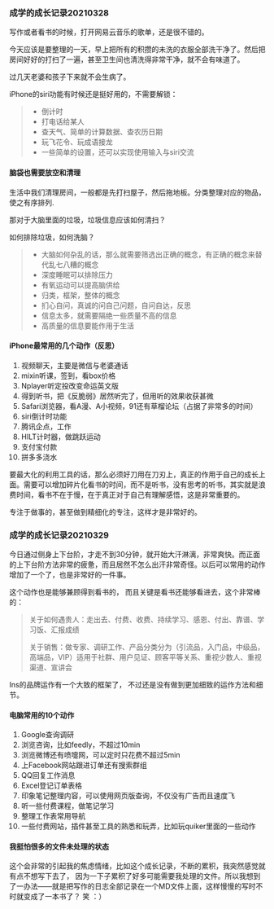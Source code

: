 ### 成学的成长记录20210328

写作或者看书的时候，打开网易云音乐的歌单，还是很不错的。

今天应该是要整理的一天，早上把所有的积攒的未洗的衣服全部洗干净了。然后把房间好好的打扫了一遍，甚至卫生间也清洗得非常干净，就不会有味道了。

过几天老婆和孩子下来就不会生病了。

iPhone的siri功能有时候还是挺好用的，不需要解锁：

> - 倒计时
> - 打电话给某人
> - 查天气、简单的计算数据、查农历日期
> - 玩飞花令、玩成语接龙
> - 一些简单的设置，还可以实现使用输入与siri交流

#### 脑袋也需要放空和清理

生活中我们清理房间，一般都是先打扫屋子，然后拖地板。分类整理对应的物品，使之有序排列.

那对于大脑里面的垃圾，垃圾信息应该如何清扫？

如何排除垃圾，如何洗脑？

> - 大脑如何杂乱的话，那么就需要筛选出正确的概念，有正确的概念来替代乱七八糟的概念
> - 深度睡眠可以排除压力
> - 有氧运动可以提高脑供给
> - 归类，框架，整体的概念
> - 扪心自问，真诚的问自己问题，自问自达，反思
> - 信息太多，就需要隔绝一些质量不高的信息
> - 高质量的信息要能作用于生活

#### iPhone最常用的几个动作（反思）

1.  视频聊天，主要是微信与老婆通话
2. mixin听课，签到，看box价格
3. Nplayer听定投改变命运英文版
4. 得到听书，把《反脆弱》居然听完了，但用听的效果收获甚微
5. Safari浏览器，看A漫、A小视频，91还有草榴论坛（占据了非常多的时间）
6. siri倒计时功能
7. 腾讯企点，工作
8. HILT计时器，做跳跃运动
9. 支付宝付款
10. 拼多多浇水

要最大化的利用工具的话，那么必须好刀用在刀刃上，真正的作用于自己的成长上面。需要可以增加碎片化看书的时间，而不是听书，没有思考的听书，其实就是浪费时间，看书不在于慢，在于真正对于自己有理解感悟，这是非常重要的。

专注于做事的，甚至做到精细化的专注，这样才是非常好的。

### 成学的成长记录20210329

今日通过侧身上下台阶，才走不到30分钟，就开始大汗淋漓，非常爽快。而正面的上下台阶方法非常的疲惫，而且居然不怎么出汗非常奇怪。以后可以常用的动作增加了一个了，也是非常好的一件事。

这个动作也是能够兼顾得到看书的， 而且关键是看书还能够看进去，这个非常棒的：

> 关于如何遇贵人：走出去、付费、收费、持续学习、感恩、付出、靠谱、学习饭、汇报成绩
>
> 关于销售：做专家、调研工作、产品分类分为（引流品，入门品，中级品，高端品，VIP）适用于社群、用户见证、顾客平等关系、重视少数人、重视渠道、宣讲会

Ins的品牌运作有一个大致的框架了， 不过还是没有做到更加细致的运作方法和细节。

#### 电脑常用的10个动作

1. Google查询调研
2. 浏览咨询，比如feedly，不超过10min
3. 浏览微博还有喷嚏网，可以定时只花费不超过5min
4. 上Facebook网站跟进订单还有搜索群组
5. QQ回复工作消息
6. Excel登记订单表格
7. 印象笔记整理内容，可以使用网页版查询，不仅没有广告而且速度飞
8. 听一些付费课程，做笔记学习
9. 整理工作表常用导航
10. 一些付费网站，插件甚至工具的熟悉和玩弄，比如玩quiker里面的一些动作



#### 我挺怕很多的文件未处理的状态

这个会非常的引起我的焦虑情绪，比如这个成长记录，不断的累积，我突然感觉就有点不想写下去了， 因为一下子累积了好多可能需要我处理的文件。所以我想到了一办法——就是把写作的日志全部记录在一个MD文件上面，这样慢慢的写时不时就变成了一本书了？ 笑 ：）
